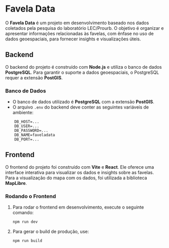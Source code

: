 # Favela Data

O **Favela Data** é um projeto em desenvolvimento baseado nos dados coletados pela pesquisa do laboratório LEC/Prourb. O objetivo é organizar e apresentar informações relacionadas às favelas, com ênfase no uso de dados geoespaciais, para fornecer insights e visualizações úteis.

## Backend

O backend do projeto é construído com **Node.js** e utiliza o banco de dados **PostgreSQL**. Para garantir o suporte a dados geoespaciais, o PostgreSQL requer a extensão **PostGIS**.

### Banco de Dados

- O banco de dados utilizado é **PostgreSQL** com a extensão **PostGIS**.
- O arquivo `.env` do backend deve conter as seguintes variáveis de ambiente:

```env
    DB_HOST=...
    DB_USER=...
    DB_PASSWORD=...
    DB_NAME=faveladata
    DB_PORT=...
```

## Frontend

O frontend do projeto foi construído com **Vite** e **React**. Ele oferece uma interface interativa para visualizar os dados e insights sobre as favelas. Para a visualização do mapa com os dados, foi utilizada a biblioteca **MapLibre**.

### Rodando o Frontend

1. Para rodar o frontend em desenvolvimento, execute o seguinte comando:

   ```bash
   npm run dev

   ```

1. Para gerar o build de produção, use:

   ```bash
   npm run build
   ```
